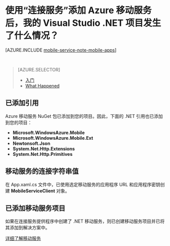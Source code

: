 <properties 
	pageTitle="使用 Visual Studio 连接服务添加移动服务后，我的 .NET 项目发生了什么情况？| Windows Azure" 
	description="描述使用“连接服务”添加 Azure 移动服务后，Visual Studio .NET 项目发生了什么情况" 
	services="mobile-services" 
	documentationCenter="" 
	authors="TomArcher"
	manager="douge" 
	editor=""/>

<tags 
	ms.service="mobile-services" 
	ms.date="09/17/2015" 
	wacn.date="01/29/2016"/>

# 使用“连接服务”添加 Azure 移动服务后，我的 Visual Studio .NET 项目发生了什么情况？

[AZURE.INCLUDE [mobile-service-note-mobile-apps](../includes/mobile-services-note-mobile-apps.md)]

&nbsp;


> [AZURE.SELECTOR]
> - [入门](/documentation/articles/vs-mobile-services-dotnet-getting-started)
> - [What Happened](/documentation/articles/vs-mobile-services-dotnet-what-happened)

## 已添加引用

Azure 移动服务 NuGet 包已添加到您的项目。因此，下面的 .NET 引用也已添加到您的项目：

- **Microsoft.WindowsAzure.Mobile**
- **Microsoft.WindowsAzure.Mobile.Ext**
- **Newtonsoft.Json**
- **System.Net.Http.Extensions**
- **System.Net.Http.Primitives** 

## 移动服务的连接字符串值

在 App.xaml.cs 文件中，已使用选定移动服务的应用程序 URL 和应用程序密钥创建 **MobileServiceClient** 对象。

## 已添加移动服务项目

如果在连接服务提供程序中创建了 .NET 移动服务，则已创建移动服务项目并已将其添加到解决方案中。


[详细了解移动服务](/documentation/services/mobile-services/)

<!---HONumber=Mooncake_0118_2016-->